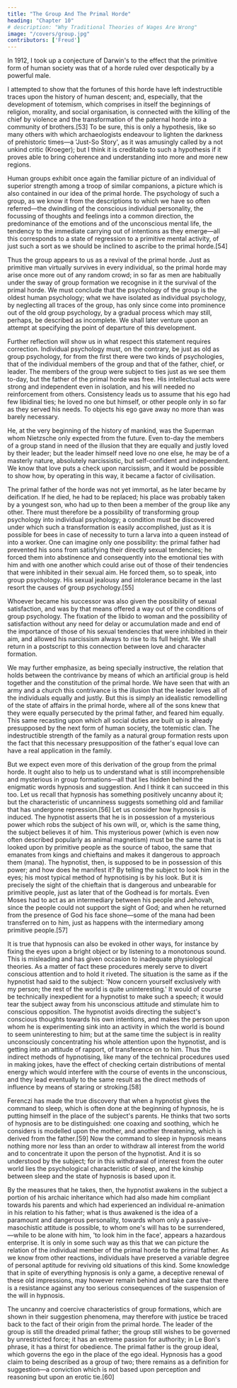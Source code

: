 ```yaml
---
title: "The Group And The Primal Horde"
heading: "Chapter 10"
# description: "Why Traditional Theories of Wages Are Wrong"
image: "/covers/group.jpg"
contributors: ['Freud']
---
```



In 1912, I took up a conjecture of Darwin's to the effect that the primitive form of human society was that of a horde ruled over despotically by a powerful male.

I attempted to show that the fortunes of this horde have left indestructible traces upon the history of human descent; and, especially, that the development of totemism, which comprises in itself the beginnings of religion, morality, and social organisation, is connected with the killing of the chief by violence and the transformation of the paternal horde into a community of brothers.[53] To be sure, this is only a hypothesis, like so many others with which archaeologists endeavour to lighten the darkness of prehistoric times—a 'Just-So Story', as it was amusingly called by a not unkind critic (Kroeger); but I think it is creditable to such a hypothesis if it proves able to bring coherence and understanding into more and more new regions.

Human groups exhibit once again the familiar picture of an individual of superior strength among a troop of similar companions, a picture which is also contained in our idea of the primal horde. The psychology of such a group, as we know it from the descriptions to which we have so often referred—the dwindling of the conscious individual personality, the focussing of thoughts and feelings into a common direction, the predominance of the emotions and of the unconscious mental life, the tendency to the immediate carrying out of intentions as they emerge—all this corresponds to a state of regression to a primitive mental activity, of just such a sort as we should be inclined to ascribe to the primal horde.[54]

Thus the group appears to us as a revival of the primal horde. Just as primitive man virtually survives in every individual, so the primal horde may arise once more out of any random crowd; in so far as men are habitually under the sway of group formation we recognise in it the survival of the primal horde. We must conclude that the psychology of the group is the oldest human psychology; what we have isolated as individual psychology, by neglecting all traces of the group, has only since come into prominence out of the old group psychology, by a gradual process which may still, perhaps, be described as incomplete. We shall later venture upon an attempt at specifying the point of departure of this development.

Further reflection will show us in what respect this statement requires correction. Individual psychology must, on the contrary, be just as old as group psychology, for from the first there were two kinds of psychologies, that of the individual members of the group and that of the father, chief, or leader. The members of the group were subject to ties just as we see them to-day, but the father of the primal horde was free. His intellectual acts were strong and independent even in isolation, and his will needed no reinforcement from others. Consistency leads us to assume that his ego had few libidinal ties; he loved no one but himself, or other people only in so far as they served his needs. To objects his ego gave away no more than was barely necessary.

He, at the very beginning of the history of mankind, was the Superman whom Nietzsche only expected from the future. Even to-day the members of a group stand in need of the illusion that they are equally and justly loved by their leader; but the leader himself need love no one else, he may be of a masterly nature, absolutely narcissistic, but self-confident and independent. We know that love puts a check upon narcissism, and it would be possible to show how, by operating in this way, it became a factor of civilisation.

The primal father of the horde was not yet immortal, as he later became by deification. If he died, he had to be replaced; his place was probably taken by a youngest son, who had up to then been a member of the group like any other. There must therefore be a possibility of transforming group psychology into individual psychology; a condition must be discovered under which such a transformation is easily accomplished, just as it is possible for bees in case of necessity to turn a larva into a queen instead of into a worker. One can imagine only one possibility: the primal father had prevented his sons from satisfying their directly sexual tendencies; he forced them into abstinence and consequently into the emotional ties with him and with one another which could arise out of those of their tendencies that were inhibited in their sexual aim. He forced them, so to speak, into group psychology. His sexual jealousy and intolerance became in the last resort the causes of group psychology.[55]

Whoever became his successor was also given the possibility of sexual satisfaction, and was by that means offered a way out of the conditions of group psychology. The fixation of the libido to woman and the possibility of satisfaction without any need for delay or accumulation made and end of the importance of those of his sexual tendencies that were inhibited in their aim, and allowed his narcissism always to rise to its full height. We shall return in a postscript to this connection between love and character formation.

We may further emphasize, as being specially instructive, the relation that holds between the contrivance by means of which an artificial group is held together and the constitution of the primal horde. We have seen that with an army and a church this contrivance is the illusion that the leader loves all of the individuals equally and justly. But this is simply an idealistic remodelling of the state of affairs in the primal horde, where all of the sons knew that they were equally persecuted by the primal father, and feared him equally. This same recasting upon which all social duties are built up is already presupposed by the next form of human society, the totemistic clan. The indestructible strength of the family as a natural group formation rests upon the fact that this necessary presupposition of the father's equal love can have a real application in the family.

But we expect even more of this derivation of the group from the primal horde. It ought also to help us to understand what is still incomprehensible and mysterious in group formations—all that lies hidden behind the enigmatic words hypnosis and suggestion. And I think it can succeed in this too. Let us recall that hypnosis has something positively uncanny about it; but the characteristic of uncanniness suggests something old and familiar that has undergone repression.[56] Let us consider how hypnosis is induced. The hypnotist asserts that he is in possession of a mysterious power which robs the subject of his own will, or, which is the same thing, the subject believes it of him. This mysterious power (which is even now often described popularly as animal magnetism) must be the same that is looked upon by primitive people as the source of taboo, the same that emanates from kings and chieftains and makes it dangerous to approach them (mana). The hypnotist, then, is supposed to be in possession of this power; and how does he manifest it? By telling the subject to look him in the eyes; his most typical method of hypnotising is by his look. But it is precisely the sight of the chieftain that is dangerous and unbearable for primitive people, just as later that of the Godhead is for mortals. Even Moses had to act as an intermediary between his people and Jehovah, since the people could not support the sight of God; and when he returned from the presence of God his face shone—some of the mana had been transferred on to him, just as happens with the intermediary among primitive people.[57]

It is true that hypnosis can also be evoked in other ways, for instance by fixing the eyes upon a bright object or by listening to a monotonous sound. This is misleading and has given occasion to inadequate physiological theories. As a matter of fact these procedures merely serve to divert conscious attention and to hold it riveted. The situation is the same as if the hypnotist had said to the subject: 'Now concern yourself exclusively with my person; the rest of the world is quite uninteresting.' It would of course be technically inexpedient for a hypnotist to make such a speech; it would tear the subject away from his unconscious attitude and stimulate him to conscious opposition. The hypnotist avoids directing the subject's conscious thoughts towards his own intentions, and makes the person upon whom he is experimenting sink into an activity in which the world is bound to seem uninteresting to him; but at the same time the subject is in reality unconsciously concentrating his whole attention upon the hypnotist, and is getting into an attitude of rapport, of transference on to him. Thus the indirect methods of hypnotising, like many of the technical procedures used in making jokes, have the effect of checking certain distributions of mental energy which would interfere with the course of events in the unconscious, and they lead eventually to the same result as the direct methods of influence by means of staring or stroking.[58]

Ferenczi has made the true discovery that when a hypnotist gives the command to sleep, which is often done at the beginning of hypnosis, he is putting himself in the place of the subject's parents. He thinks that two sorts of hypnosis are to be distinguished: one coaxing and soothing, which he considers is modelled upon the mother, and another threatening, which is derived from the father.[59] Now the command to sleep in hypnosis means nothing more nor less than an order to withdraw all interest from the world and to concentrate it upon the person of the hypnotist. And it is so understood by the subject; for in this withdrawal of interest from the outer world lies the psychological characteristic of sleep, and the kinship between sleep and the state of hypnosis is based upon it.

By the measures that he takes, then, the hypnotist awakens in the subject a portion of his archaic inheritance which had also made him compliant towards his parents and which had experienced an individual re-animation in his relation to his father; what is thus awakened is the idea of a paramount and dangerous personality, towards whom only a passive-masochistic attitude is possible, to whom one's will has to be surrendered,—while to be alone with him, 'to look him in the face', appears a hazardous enterprise. It is only in some such way as this that we can picture the relation of the individual member of the primal horde to the primal father. As we know from other reactions, individuals have preserved a variable degree of personal aptitude for reviving old situations of this kind. Some knowledge that in spite of everything hypnosis is only a game, a deceptive renewal of these old impressions, may however remain behind and take care that there is a resistance against any too serious consequences of the suspension of the will in hypnosis.

The uncanny and coercive characteristics of group formations, which are shown in their suggestion phenomena, may therefore with justice be traced back to the fact of their origin from the primal horde. The leader of the group is still the dreaded primal father; the group still wishes to be governed by unrestricted force; it has an extreme passion for authority; in Le Bon's phrase, it has a thirst for obedience. The primal father is the group ideal, which governs the ego in the place of the ego ideal. Hypnosis has a good claim to being described as a group of two; there remains as a definition for suggestion—a conviction which is not based upon perception and reasoning but upon an erotic tie.[60]

